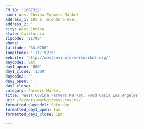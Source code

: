 ```yaml
---
FM_ID: '1007322'
name: West Covina Farmers Market
address_1: 195 S. Glendora Ave.
address_2: ''
city: West Covina
state: California
zipcode: '91790'
phone: ''
latitude: '34.0706'
longitude: '-117.9215'
website: 'http://westcovinafarmersmarket.org/'
daycode1: Sat
day1_open: '800'
day1_close: '1300'
daycode2: ''
day2_open: ''
day2_close: ''
category: Farmers Market
title: 'West Covina Farmers Market, Food Oasis Los Angeles'
uri: /farmers-market/west-covina/
formatted_daycode1: Saturday
formatted_day1_open: 8am
formatted_day1_close: 1pm

---
```

